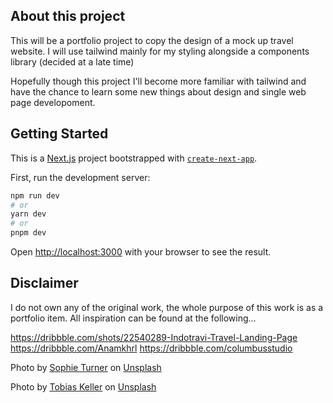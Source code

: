 ## About this project

This will be a portfolio project to copy the design of a mock up travel website. I will use tailwind mainly for my styling alongside a components library (decided at a late time)

Hopefully though this project I'll become more familiar with tailwind and have the chance to learn some new things about design and single web page developoment.

## Getting Started

This is a [Next.js](https://nextjs.org/) project bootstrapped with [`create-next-app`](https://github.com/vercel/next.js/tree/canary/packages/create-next-app).

First, run the development server:

```bash
npm run dev
# or
yarn dev
# or
pnpm dev
```

Open [http://localhost:3000](http://localhost:3000) with your browser to see the result.

## Disclaimer

I do not own any of the original work, the whole purpose of this work is as a portfolio item. All inspiration can be found at the following...

https://dribbble.com/shots/22540289-Indotravi-Travel-Landing-Page
https://dribbble.com/Anamkhrl
https://dribbble.com/columbusstudio

Photo by <a href="https://unsplash.com/@sophie_turner?utm_source=unsplash&utm_medium=referral&utm_content=creditCopyText">Sophie Turner</a> on <a href="https://unsplash.com/photos/LZVmvKlchM0?utm_source=unsplash&utm_medium=referral&utm_content=creditCopyText">Unsplash</a>

Photo by <a href="https://unsplash.com/@tokeller?utm_source=unsplash&utm_medium=referral&utm_content=creditCopyText">Tobias Keller</a> on <a href="https://unsplash.com/photos/73F4pKoUkM0?utm_source=unsplash&utm_medium=referral&utm_content=creditCopyText">Unsplash</a>
